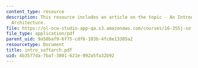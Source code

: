 ```yaml
---
content_type: resource
description: This resource includes an article on the topic - An Introduction to Software
  Architecture.
file: https://ol-ocw-studio-app-qa.s3.amazonaws.com/courses/16-355j-software-engineering-concepts-fall-2005/4b3577da7baf3801621e092a5fa32b92_intro_softarch.pdf
file_type: application/pdf
parent_uid: 9a58baf9-6f75-cdf6-103b-4fc8e13305a2
resourcetype: Document
title: intro_softarch.pdf
uid: 4b3577da-7baf-3801-621e-092a5fa32b92
---
```

